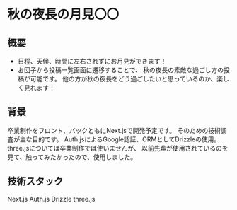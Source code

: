 # 秋の夜長の月見〇〇

## 概要
- 日程、天候、時間に左右されずにお月見ができます！
- お団子から投稿一覧画面に遷移することで、
  秋の夜長の素敵な過ごし方の投稿が可能です。
  他の方が秋の夜長をどう過ごしたいと思っているのか、楽しく見れます！

## 背景
卒業制作をフロント、バックともにNext.jsで開発予定です。
そのための技術調査が主な目的です。
Auth.jsによるGoogle認証、ORMとしてDrizzleの使用。
three.jsについては卒業制作では使いませんが、
以前先輩が使用されているのを見て、触ってみたかったので、使用しました。

## 技術スタック
Next.js
Auth.js
Drizzle
three.js
